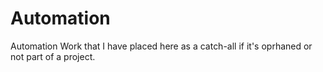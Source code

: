 # Automation
Automation Work that I have placed here as a catch-all if it's oprhaned or not part of a project.
